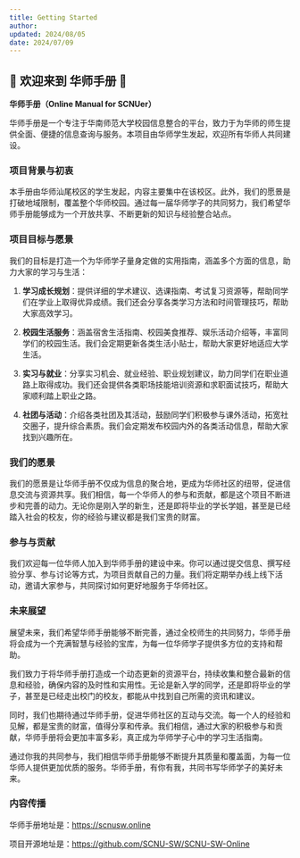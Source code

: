 ```yaml
---
title: Getting Started
author: 
updated: 2024/08/05
date: 2024/07/09
---
```


## 🎉 欢迎来到 **华师手册** 🎉

**华师手册（Online Manual for SCNUer）**

华师手册是一个专注于华南师范大学校园信息整合的平台，致力于为华师的师生提供全面、便捷的信息查询与服务。本项目由华师学生发起，欢迎所有华师人共同建设。

### 项目背景与初衷

本手册由华师汕尾校区的学生发起，内容主要集中在该校区。此外，我们的愿景是打破地域限制，覆盖整个华师校园。通过每一届华师学子的共同努力，我们希望华师手册能够成为一个开放共享、不断更新的知识与经验整合站点。

### 项目目标与愿景

我们的目标是打造一个为华师学子量身定做的实用指南，涵盖多个方面的信息，助力大家的学习与生活：

1. **学习成长规划**：提供详细的学术建议、选课指南、考试复习资源等，帮助同学们在学业上取得优异成绩。我们还会分享各类学习方法和时间管理技巧，帮助大家高效学习。
   
2. **校园生活服务**：涵盖宿舍生活指南、校园美食推荐、娱乐活动介绍等，丰富同学们的校园生活。我们会定期更新各类生活小贴士，帮助大家更好地适应大学生活。
   
3. **实习与就业**：分享实习机会、就业经验、职业规划建议，助力同学们在职业道路上取得成功。我们还会提供各类职场技能培训资源和求职面试技巧，帮助大家顺利踏上职业之路。
   
4. **社团与活动**：介绍各类社团及其活动，鼓励同学们积极参与课外活动，拓宽社交圈子，提升综合素质。我们会定期发布校园内外的各类活动信息，帮助大家找到兴趣所在。

### 我们的愿景

我们的愿景是让华师手册不仅成为信息的聚合地，更成为华师社区的纽带，促进信息交流与资源共享。我们相信，每一个华师人的参与和贡献，都是这个项目不断进步和完善的动力。无论你是刚入学的新生，还是即将毕业的学长学姐，甚至是已经踏入社会的校友，你的经验与建议都是我们宝贵的财富。

### 参与与贡献

我们欢迎每一位华师人加入到华师手册的建设中来。你可以通过提交信息、撰写经验分享、参与讨论等方式，为项目贡献自己的力量。我们将定期举办线上线下活动，邀请大家参与，共同探讨如何更好地服务于华师社区。

### 未来展望

展望未来，我们希望华师手册能够不断完善，通过全校师生的共同努力，华师手册将会成为一个充满智慧与经验的宝库，为每一位华师学子提供多方位的支持和帮助。

我们致力于将华师手册打造成一个动态更新的资源平台，持续收集和整合最新的信息和经验，确保内容的及时性和实用性。无论是新入学的同学，还是即将毕业的学子，甚至是已经走出校门的校友，都能从中找到自己所需的资讯和建议。

同时，我们也期待通过华师手册，促进华师社区的互动与交流。每一个人的经验和见解，都是宝贵的财富，值得分享和传承。我们相信，通过大家的积极参与和贡献，华师手册将会更加丰富多彩，真正成为华师学子心中的学习生活指南。

通过你我的共同参与，我们相信华师手册能够不断提升其质量和覆盖面，为每一位华师人提供更加优质的服务。华师手册，有你有我，共同书写华师学子的美好未来。

### 内容传播

华师手册地址是：https://scnusw.online

项目开源地址是：https://github.com/SCNU-SW/SCNU-SW-Online





<script>
  document.getElementsByClassName('md-nav__title')[1].click()
</script>
